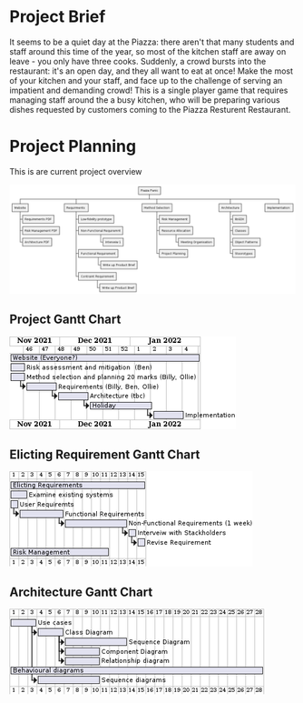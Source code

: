 # Project Brief
It seems to be a quiet day at the Piazza: there aren't that many students and staff around 
this time of the year, so most of the kitchen staff are away on leave - you only have three
cooks. Suddenly, a crowd bursts into the restaurant: it's an open day, and they all want to eat
at once! Make the most of your kitchen and your staff, and face up to the challenge of
serving an impatient and demanding crowd!
This is a single player game that requires managing staff around the a busy kitchen, who will be preparing
various dishes requested by customers coming to the Piazza Resturent Restaurant.

# Project Planning

This is are current project overview

![Project Overview](img/T12%20Project%20Breakdown.png)

## Project Gantt Chart

![Project Gantt Chart](img/T12_Project_Gantt_Chart.png)

## Elicting Requirement Gantt Chart
![Elicting Requirement Gantt](img/req_gantt.png)


## Architecture Gantt Chart
![Architecture Gantt Chart](img/Architecture_Breakdown.png)
